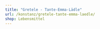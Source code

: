 ```yaml
---
title: "Gretele - Tante-Emma-Lädle"
url: /konstanz/gretele-tante-emma-laedle/
shop: Lebensmittel
---
```

